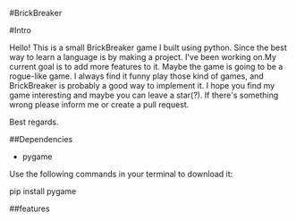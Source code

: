 #BrickBreaker

#Intro

Hello! This is a small BrickBreaker game I built using python. 
Since the best way to learn a language is by making a project. 
I've been working on.My current goal is to add more features to it.
Maybe the game is going to be a rogue-like game. 
I always find it funny play those kind of games, and BrickBreaker is probably a good way to implement it.
I hope you find my game interesting and maybe you can leave a star(?). If there's something wrong please inform me or create a pull request.

Best regards.

##Dependencies

- pygame


Use the following commands in your terminal to download it:

pip install pygame

##features



